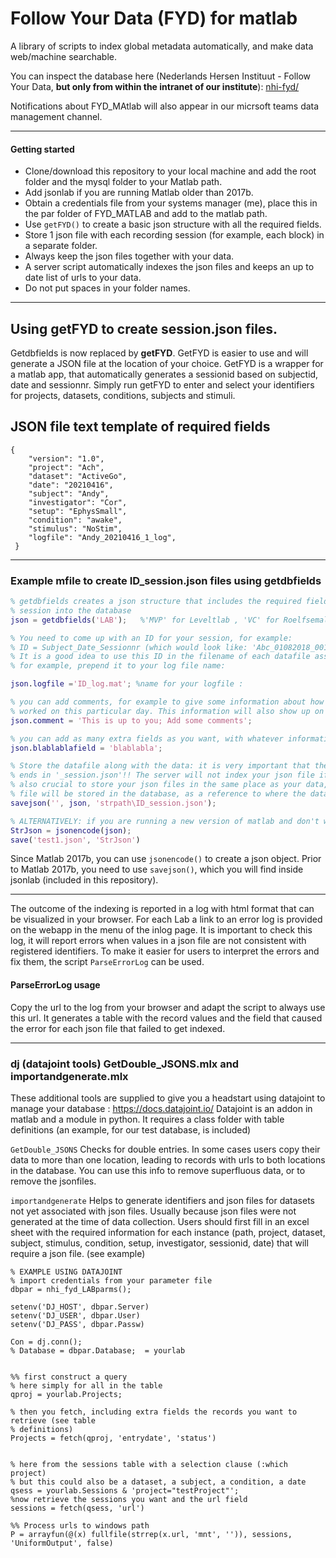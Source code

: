 # Follow Your Data (FYD) for matlab
A library of scripts to index global metadata automatically, and make data web/machine searchable.

You can inspect the database here (Nederlands Hersen Instituut - Follow Your Data, __but only from within the intranet of our institute__):
[nhi-fyd/](https://nhi-fyd.nin.knaw.nl/)

Notifications about FYD_MAtlab will also appear in our micrsoft teams data management channel.

***
#### Getting started ####
* Clone/download this repository to your local machine and add the root folder and the mysql folder to your Matlab path. 
* Add jsonlab if you are running Matlab older than 2017b.
* Obtain a credentials file from your systems manager (me), place this in the par folder of FYD_MATLAB and add to the matlab path.
* Use ```getFYD()``` to create a basic json structure with all the required fields.
* Store 1 json file with each recording session (for example, each block) in a separate folder.
* Always keep the json files together with your data.
* A server script automatically indexes the json files and keeps an up to date list of urls to your data.
* Do not put spaces in your folder names.

***
## Using getFYD to create session.json files.

Getdbfields is now replaced by **getFYD**.  GetFYD is easier to use and will generate a JSON file at the location of your choice.
GetFYD is a wrapper for a matlab app, that automatically generates a sessionid based on subjectid, date and sessionnr. 
Simply run getFYD to enter and select your identifiers for projects, datasets, conditions, subjects and stimuli.

## JSON file text template of required fields
```
{
	"version": "1.0",
	"project": "Ach",
	"dataset": "ActiveGo",
	"date": "20210416",
	"subject": "Andy",
	"investigator": "Cor",
	"setup": "EphysSmall",
	"condition": "awake",
	"stimulus": "NoStim",
	"logfile": "Andy_20210416_1_log",
 }
```
***
### Example mfile to create ID_session.json files using getdbfields

```Matlab
% getdbfields creates a json structure that includes the required fields for storing a
% session into the database
json = getdbfields('LAB');   %'MVP' for Leveltlab , 'VC' for Roelfsemalab;

% You need to come up with an ID for your session, for example:
% ID = Subject_Date_Sessionnr (which would look like: 'Abc_01082018_001').
% It is a good idea to use this ID in the filename of each datafile associated with this dataset.
% for example, prepend it to your log file name:

json.logfile ='ID_log.mat'; %name for your logfile :

% you can add comments, for example to give some information about how well your monkey/mouse
% worked on this particular day. This information will also show up on nhi-fyd/index.php.
json.comment = 'This is up to you; Add some comments';

% you can add as many extra fields as you want, with whatever information you find useful.
json.blablablafield = 'blablabla';

% Store the datafile along with the data: it is very important that the filename of your json file
% ends in '_session.json'!! The server will not index your json file if you don't do this. It is
% also crucial to store your json files in the same place as your data, because the URL to the json
% file will be stored in the database, as a reference to where the data is.
savejson('', json, 'strpath\ID_session.json');

% ALTERNATIVELY: if you are running a new version of matlab and don't want to use the jsonlab library:
StrJson = jsonencode(json);
save('test1.json', 'StrJson')
````
Since Matlab 2017b, you can use ```jsonencode()``` to create a json object. Prior to Matlab 2017b, you need to use ```savejson()```, which you will find inside jsonlab (included in this repository).

***
The outcome of the indexing is reported in a log with html format that can be visualized in your browser. For each Lab a link to an error log is provided on the webapp in the menu of the inlog page. It is important to check this log, it will report errors when values in a json file are not consistent with registered identifiers. To make it easier for users to interpret the errors and fix them, the script ```ParseErrorLog``` can be used. 

#### ParseErrorLog usage ####
Copy the url to the log from your browser and adapt the script to always use this url.  It generates a table with the record values and the field that caused the error for each json file that failed to get indexed.
***

### dj (datajoint tools) GetDouble_JSONS.mlx and importandgenerate.mlx
These additional tools are supplied to give you a headstart using datajoint to manage your database : https://docs.datajoint.io/
Datajoint is an addon in matlab and a module in python. It requires a class folder with table definitions (an example, for our test database, is included)

```GetDouble_JSONS``` Checks for double entries. In some cases users copy their data to more than one location, leading to records with urls to both locations in the database. You can use this info to remove superfluous data, or to remove the jsonfiles.

```importandgenerate``` Helps to generate identifiers and json files for datasets not yet associated with json files. Usually because json files were not generated at the time of data collection. Users should first fill in an excel sheet with the required information for each instance (path, project, dataset, subject, stimulus, condition, setup, investigator, sessionid, date) that will require a json file. (see example)


```
% EXAMPLE USING DATAJOINT 
% import credentials from your parameter file
dbpar = nhi_fyd_LABparms();
 
setenv('DJ_HOST', dbpar.Server)
setenv('DJ_USER', dbpar.User)
setenv('DJ_PASS', dbpar.Passw)
 
Con = dj.conn();
% Database = dbpar.Database;  = yourlab
 

%% first construct a query
% here simply for all in the table
qproj = yourlab.Projects;

% then you fetch, including extra fields the records you want to retrieve (see table
% definitions)
Projects = fetch(qproj, 'entrydate', 'status')


% here from the sessions table with a selection clause (:which project)
% but this could also be a dataset, a subject, a condition, a date
qsess = yourlab.Sessions & 'project="testProject"';
%now retrieve the sessions you want and the url field
sessions = fetch(qsess, 'url') 

%% Process urls to windows path
P = arrayfun(@(x) fullfile(strrep(x.url, 'mnt', '')), sessions, 'UniformOutput', false)
```

